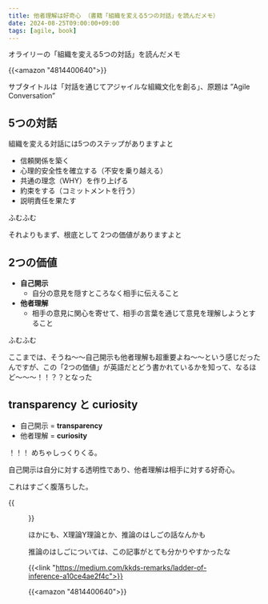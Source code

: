 ```yaml
---
title: 他者理解は好奇心 （書籍「組織を変える5つの対話」を読んだメモ）
date: 2024-08-25T09:00:00+09:00
tags: [agile, book]
---
```


オライリーの「組織を変える5つの対話」を読んだメモ

{{<amazon "4814400640">}}

サブタイトルは「対話を通じてアジャイルな組織文化を創る」、原題は ”Agile Conversation”

## 5つの対話

組織を変える対話には5つのステップがありますよと

- 信頼関係を築く
- 心理的安全性を確立する（不安を乗り越える）
- 共通の理念（WHY）を作り上げる
- 約束をする（コミットメントを行う）
- 説明責任を果たす

ふむふむ

それよりもまず、根底として 2つの価値がありますよと

## 2つの価値

- **自己開示**
  - 自分の意見を隠すところなく相手に伝えること
- **他者理解**
  - 相手の意見に関心を寄せて、相手の言葉を通じて意見を理解しようとすること

ふむふむ

ここまでは、そうね〜〜自己開示も他者理解も超重要よね〜〜という感じだったんですが、この「2つの価値」が英語だとどう書かれているかを知って、なるほど〜〜〜！！？？となった

## transparency と curiosity

- 自己開示 =  **transparency**
- 他者理解 = **curiosity**

！！！ めちゃしっくりくる。

自己開示は自分に対する透明性であり、他者理解は相手に対する好奇心。

これはすごく腹落ちした。

{{<figure src="/images/2024/08/agile-conversation.png">}}

ほかにも、X理論Y理論とか、推論のはしごの話なんかも

推論のはしごについては、この記事がとても分かりやすかったな

{{<link "https://medium.com/kkds-remarks/ladder-of-inference-a10ce4ae2f4c">}}

{{<amazon "4814400640">}}

